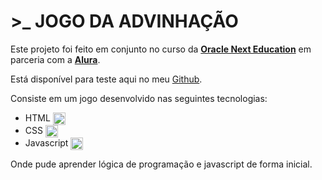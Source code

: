 # >_ JOGO DA ADVINHAÇÃO

Este projeto foi feito em conjunto no curso da **[Oracle Next Education](https://www.oracle.com/br/education/oracle-next-education/)** em parceria com a **[Alura](https://www.alura.com.br/)**.

Está disponível para teste aqui no meu [Github](https://github.com/Marcheziii/jogo_do_numero_desafio_one).

Consiste em um jogo desenvolvido nas seguintes tecnologias:


* HTML <img src="https://github.com/user-attachments/assets/aedf58a0-d69a-41cd-a7ac-d656dd786df8" alt="html_icon" width="20px'" align="center"/>
* CSS <img src="https://github.com/user-attachments/assets/96363bad-e2f1-49f0-a04d-d08e088c64b1" alt="css_icon" width="20px'" align="center"/>
* Javascript <img src="https://github.com/user-attachments/assets/b7b41d05-266f-4259-afd2-08210dbfe5c1" alt="js_icon" width="20px'" align="center"/> 


Onde pude aprender lógica de programação e javascript de forma inicial.
